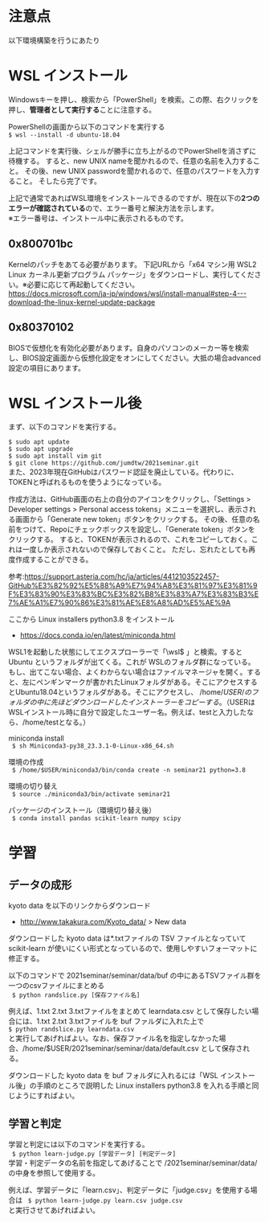 # 注意点

以下環境構築を行うにあたり

# WSL インストール

Windowsキーを押し、検索から「PowerShell」を検索。この際、右クリックを押し、**管理者として実行する**ことに注意する。  

PowerShellの画面から以下のコマンドを実行する  
```$ wsl --install -d ubuntu-18.04```

上記コマンドを実行後、シェルが勝手に立ち上がるのでPowerShellを消さずに待機する。
すると、new UNIX nameを聞かれるので、任意の名前を入力すること。
その後、new UNIX passwordを聞かれるので、任意のパスワードを入力すること。
そしたら完了です。


上記で通常であればWSL環境をインストールできるのですが、現在以下の**2つのエラーが確認されている**ので、エラー番号と解決方法を示します。  
※エラー番号は、インストール中に表示されるものです。
## 0x800701bc

Kernelのパッチをあてる必要があります。
下記URLから「x64 マシン用 WSL2 Linux カーネル更新プログラム パッケージ」をダウンロードし、実行してください。※必要に応じて再起動してください。  
https://docs.microsoft.com/ja-jp/windows/wsl/install-manual#step-4---download-the-linux-kernel-update-package

## 0x80370102

BIOSで仮想化を有効化必要があります。自身のパソコンのメーカー等を検索し、BIOS設定画面から仮想化設定をオンにしてください。大抵の場合advanced設定の項目にあります。

# WSL インストール後

まず、以下のコマンドを実行する。  

```$ sudo apt update```  
```$ sudo apt upgrade```  
```$ sudo apt install vim git```  
```$ git clone https://github.com/jumdtw/2021seminar.git```  
また、2023年現在GitHubはパスワード認証を廃止している。代わりに、TOKENと呼ばれるものを使うようになっている。

作成方法は、GitHub画面の右上の自分のアイコンをクリックし、「Settings > Developer settings > Personal access tokens」メニューを選択し、表示される画面から「Generate new token」ボタンをクリックする。
その後、任意の名前をつけて、Repoにチェックボックスを設定し、「Generate token」ボタンをクリックする。
すると、TOKENが表示されるので、これをコピーしておく。これは一度しか表示されないので保存しておくこと。
ただし、忘れたとしても再度作成することができる。

参考:https://support.asteria.com/hc/ja/articles/4412103522457-GitHub%E3%82%92%E5%88%A9%E7%94%A8%E3%81%97%E3%81%9F%E3%83%90%E3%83%BC%E3%82%B8%E3%83%A7%E3%83%B3%E7%AE%A1%E7%90%86%E3%81%AE%E8%A8%AD%E5%AE%9A

ここから Linux installers python3.8 をインストール  
- https://docs.conda.io/en/latest/miniconda.html  


WSL1を起動した状態にしてエクスプローラーで「\\wsl$ 」と検索。すると Ubuntu というフォルダが出てくる。これが WSLのフォルダ群になっている。
もし、出てこない場合、よくわからない場合はファイルマネージャを開く。すると、左にペンギンマークが書かれたLinuxフォルダがある。そこにアクセスするとUbuntu18.04というフォルダがある。そこにアクセスし、 /home/$USER/ のフォルダの中に先ほどダウンロードしたインストーラーをコピーする。（$USERはWSLインストール時に自分で設定したユーザー名。例えば、testと入力したなら、/home/testとなる。）
  
miniconda install  
```  $ sh Miniconda3-py38_23.3.1-0-Linux-x86_64.sh  ```
  
環境の作成  
```  $ /home/$USER/miniconda3/bin/conda create -n seminar21 python=3.8  ```
 
環境の切り替え  
```  $ source ./miniconda3/bin/activate seminar21  ```

パッケージのインストール（環境切り替え後）  
```  $ conda install pandas scikit-learn numpy scipy ```


# 学習

## データの成形

kyoto data を以下のリンクからダウンロード  
- http://www.takakura.com/Kyoto_data/ > New data

ダウンロードした kyoto data は*.txtファイルの TSV ファイルとなっていて scikit-learn が使いにくい形式となっているので、使用しやすいフォーマットに修正する。  

以下のコマンドで 2021seminar/seminar/data/buf の中にあるTSVファイル群を一つのcsvファイルにまとめる  
``` $ python randslice.py [保存ファイル名]```

例えば、1.txt 2.txt 3.txtファイルをまとめて learndata.csv として保存したい場合には、1.txt 2.txt 3.txtファイルを buf ファルダに入れた上で  
``` $ python randslice.py learndata.csv ```  
と実行してあげればよい。なお、保存ファイル名を指定しなかった場合、/home/$USER/2021seminar/seminar/data/default.csv として保存される。  

ダウンロードした kyoto data を buf フォルダに入れるには「WSL インストール後」の手順のところで説明した Linux installers python3.8 を入れる手順と同じようにすればよい。

## 学習と判定

学習と判定には以下のコマンドを実行する。  
``` $ python learn-judge.py [学習データ] [判定データ]```    
学習・判定データの名前を指定してあげることで /2021seminar/seminar/data/ の中身を参照して使用する。

例えば、学習データに「learn.csv」、判定データに「judge.csv」を使用する場合は
``` $ python learn-judge.py learn.csv judge.csv```  
と実行させてあげればよい。
